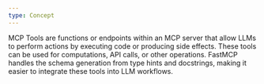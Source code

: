 ```yaml
---
type: Concept
---
```


MCP Tools are functions or endpoints within an MCP server that allow LLMs to perform actions by executing code or producing side effects. These tools can be used for computations, API calls, or other operations. FastMCP handles the schema generation from type hints and docstrings, making it easier to integrate these tools into LLM workflows.